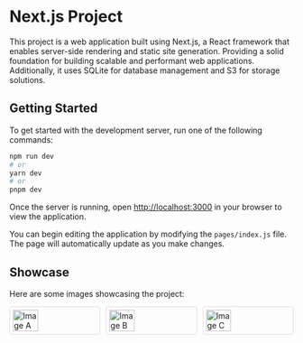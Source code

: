 # Next.js Project

This project is a web application built using Next.js, a React framework that enables server-side rendering and static site generation. Providing a solid foundation for building scalable and performant web applications. Additionally, it uses SQLite for database management and S3 for storage solutions.

## Getting Started

To get started with the development server, run one of the following commands:

```bash
npm run dev
# or
yarn dev
# or
pnpm dev
```

Once the server is running, open [http://localhost:3000](http://localhost:3000) in your browser to view the application.

You can begin editing the application by modifying the `pages/index.js` file. The page will automatically update as you make changes.

## Showcase

Here are some images showcasing the project:

<div style="display: flex; gap: 10px;">
    <img src="./image-a.png" alt="Image A" style="width: 30%; border: 1px solid #ddd; border-radius: 4px; padding: 5px;">
    <img src="./image-b.png" alt="Image B" style="width: 30%; border: 1px solid #ddd; border-radius: 4px; padding: 5px;">
    <img src="./image-c.png" alt="Image C" style="width: 30%; border: 1px solid #ddd; border-radius: 4px; padding: 5px;">
</div>
